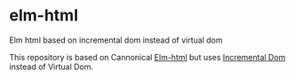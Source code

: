 # elm-html
Elm html based on incremental dom instead of virtual dom

This repository is based on Cannonical [Elm-html](https://github.com/evancz/elm-html/) but uses [Incremental Dom](https://github.com/google/incremental-dom)
instead of Virtual Dom.
